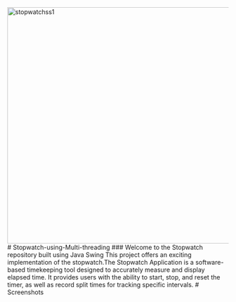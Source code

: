 <img width="537" alt="stopwatchss1" src="https://github.com/PruthaKadav/Stopwatch-usinging-Multi-threading/assets/146444754/8ce2a758-f5e9-4eda-a361-46f9c9d9a562">
# Stopwatch-using-Multi-threading
### Welcome to the Stopwatch repository built using Java Swing This project offers an exciting implementation of the stopwatch.The Stopwatch Application is a software-based timekeeping tool designed to accurately measure and display elapsed time. It provides users with the ability to start, stop, and reset the timer, as well as record split times for tracking specific intervals.
# Screenshots

